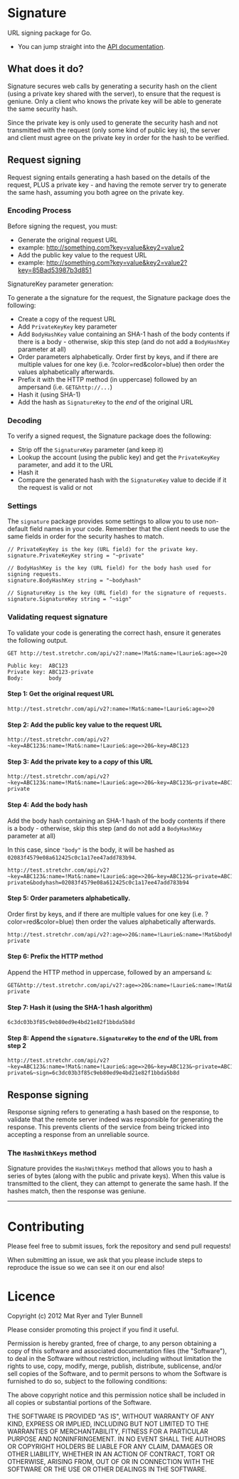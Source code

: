 Signature
=========

URL signing package for Go.

  * You can jump straight into the [API documentation](http://godoc.org/github.com/stretchr/signature).

## What does it do?

Signature secures web calls by generating a security hash on the client (using a private key shared with the server), to ensure that the request is geniune.  Only a client who knows the private key will be able to generate the same security hash.

Since the private key is only used to generate the security hash and not transmitted with the request (only some kind of public key is), the server and client must agree on the private key in order for the hash to be verified.

## Request signing

Request signing entails generating a hash based on the details of the request, PLUS a private key - and having the remote server try to generate the same hash, assuming you both agree on the private key.

### Encoding Process

Before signing the request, you must:

  * Generate the original request URL 
   * example: http://something.com?key=value&key2=value2
  * Add the public key value to the request URL
   * example: http://something.com?key=value&key2=value2?key=85Bad53987b3d851

SignatureKey parameter generation:

To generate a the signature for the request, the Signature package does the following:

  * Create a copy of the request URL
  * Add `PrivateKeyKey` key parameter
  * Add `BodyHashKey` value containing an SHA-1 hash of the body contents if there is a body - otherwise, skip this step (and do not add a `BodyHashKey` parameter at all)
  * Order parameters alphabetically.  Order first by keys, and if there are multiple values for one key (i.e. ?color=red&color=blue) then order the values alphabetically afterwards.
  * Prefix it with the HTTP method (in uppercase) followed by an ampersand (i.e. `GET&http://...`)
  * Hash it (using SHA-1)
  * Add the hash as `SignatureKey` to the _end_ of the original URL

### Decoding

To verify a signed request, the Signature package does the following:

  * Strip off the `SignatureKey` parameter (and keep it)
  * Lookup the account (using the public key) and get the `PrivateKeyKey` parameter, and add it to the URL
  * Hash it
  * Compare the generated hash with the `SignatureKey` value to decide if it the request is valid or not

### Settings

The `signature` package provides some settings to allow you to use non-default field names in your code.  Remember that the client needs to use the same fields in order for the security hashes to match.

    // PrivateKeyKey is the key (URL field) for the private key.
    signature.PrivateKeyKey string = "~private"
    
    // BodyHashKey is the key (URL field) for the body hash used for signing requests.
    signature.BodyHashKey string = "~bodyhash"
    
    // SignatureKey is the key (URL field) for the signature of requests.
    signature.SignatureKey string = "~sign"

### Validating request signature

To validate your code is generating the correct hash, ensure it generates the following output.

    GET http://test.stretchr.com/api/v2?:name=!Mat&:name=!Laurie&:age=>20

    Public key:  ABC123
    Private key: ABC123-private
    Body:        body
    
#### Step 1: Get the original request URL

    http://test.stretchr.com/api/v2?:name=!Mat&:name=!Laurie&:age=>20

#### Step 2: Add the public key value to the request URL

    http://test.stretchr.com/api/v2?~key=ABC123&:name=!Mat&:name=!Laurie&:age=>20&~key=ABC123

#### Step 3: Add the private key to a *copy* of this URL

    http://test.stretchr.com/api/v2?~key=ABC123&:name=!Mat&:name=!Laurie&:age=>20&~key=ABC123&~private=ABC123-private

#### Step 4: Add the body hash

Add the body hash containing an SHA-1 hash of the body contents if there is a body - otherwise, skip this step (and do not add a `BodyHashKey` parameter at all)

In this case, since `"body"` is the body, it will be hashed as `02083f4579e08a612425c0c1a17ee47add783b94`.

    http://test.stretchr.com/api/v2?~key=ABC123&:name=!Mat&:name=!Laurie&:age=>20&~key=ABC123&~private=ABC123-private&bodyhash=02083f4579e08a612425c0c1a17ee47add783b94

#### Step 5: Order parameters alphabetically.

Order first by keys, and if there are multiple values for one key (i.e. ?color=red&color=blue) then order the values alphabetically afterwards.

    http://test.stretchr.com/api/v2?:age=>20&:name=!Laurie&:name=!Mat&bodyhash=02083f4579e08a612425c0c1a17ee47add783b94&~key=ABC123&~private=ABC123-private

#### Step 6: Prefix the HTTP method

Append the HTTP method in uppercase, followed by an ampersand `&`:

    GET&http://test.stretchr.com/api/v2?:age=>20&:name=!Laurie&:name=!Mat&bodyhash=02083f4579e08a612425c0c1a17ee47add783b94&~key=ABC123&~private=ABC123-private

#### Step 7: Hash it (using the SHA-1 hash algorithm)

    6c3dc03b3f85c9eb80ed9e4bd21e82f1bbda5b8d

#### Step 8: Append the `signature.SignatureKey` to the *end* of the URL from step 2

    http://test.stretchr.com/api/v2?~key=ABC123&:name=!Mat&:name=!Laurie&:age=>20&~key=ABC123&~private=ABC123-private&~sign=6c3dc03b3f85c9eb80ed9e4bd21e82f1bbda5b8d

## Response signing

Response signing refers to generating a hash based on the response, to validate that the remote server indeed was responsible for generating the response.  This prevents clients of the service from being tricked into accepting a response from an unreliable source.

### The `HashWithKeys` method

Signature provides the `HashWithKeys` method that allows you to hash a series of bytes (along with the public and private keys).  When this value is transmitted to the client, they can attempt to generate the same hash.  If the hashes match, then the response was geniune.


------

Contributing
============

Please feel free to submit issues, fork the repository and send pull requests!

When submitting an issue, we ask that you please include steps to reproduce the issue so we can see it on our end also!


Licence
=======
Copyright (c) 2012 Mat Ryer and Tyler Bunnell

Please consider promoting this project if you find it useful.

Permission is hereby granted, free of charge, to any person obtaining a copy of this software and associated documentation files (the "Software"), to deal in the Software without restriction, including without limitation the rights to use, copy, modify, merge, publish, distribute, sublicense, and/or sell copies of the Software, and to permit persons to whom the Software is furnished to do so, subject to the following conditions:

The above copyright notice and this permission notice shall be included in all copies or substantial portions of the Software.

THE SOFTWARE IS PROVIDED "AS IS", WITHOUT WARRANTY OF ANY KIND, EXPRESS OR IMPLIED, INCLUDING BUT NOT LIMITED TO THE WARRANTIES OF MERCHANTABILITY, FITNESS FOR A PARTICULAR PURPOSE AND NONINFRINGEMENT. IN NO EVENT SHALL THE AUTHORS OR COPYRIGHT HOLDERS BE LIABLE FOR ANY CLAIM, DAMAGES OR OTHER LIABILITY, WHETHER IN AN ACTION OF CONTRACT, TORT OR OTHERWISE, ARISING FROM, OUT OF OR IN CONNECTION WITH THE SOFTWARE OR THE USE OR OTHER DEALINGS IN THE SOFTWARE.
